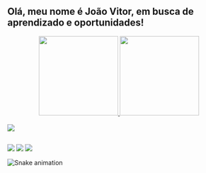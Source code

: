 ## Olá, meu nome é João Vitor, em busca de aprendizado e oportunidades!

<div align="center">
  <a href="https://github.com/joaovmorais">
  <img height="179em" src="https://github-readme-stats.vercel.app/api?username=joaovmorais&show_icons=true&theme=github_dark&include_all_commits=true&count_private=true"/>
  <img height="179em" src="https://github-readme-stats.vercel.app/api/top-langs/?username=joaovmorais&layout=compact&langs_count=7&theme=github_dark"/>
</div>
  
 <div style="display: inline_block"><br>
    <a href= "https://github.com/joaovmorais" ><img src= https://img.shields.io/badge/Java-ED8B00?style=for-the-badge&logo=java&logoColor=white
      </div>
 
  ##
<div>
  <a href="https://instagram.com/joao_v_morais" target="_blank"><img src="https://img.shields.io/badge/-Instagram-%23E4405F?style=for-the-badge&logo=instagram&logoColor=white" target="_blank"></a>
  <a href = "mailto:joaovitor3244@gmail.com"><img src="https://img.shields.io/badge/-Gmail-%23333?style=for-the-badge&logo=gmail&logoColor=white" target="_blank"></a>
  <a href="https://www.linkedin.com/in/joão-vitor-miranda-de-morais-a304b1177/" target="_blank"><img src="https://img.shields.io/badge/-LinkedIn-%230077B5?style=for-the-badge&logo=linkedin&logoColor=white" target="_blank"></a> 
  
   
   
   
![Snake animation](https://github.com/joaovmorais/joaovmorais/blob/output/github-contribution-grid-snake.svg)
 
</div>
